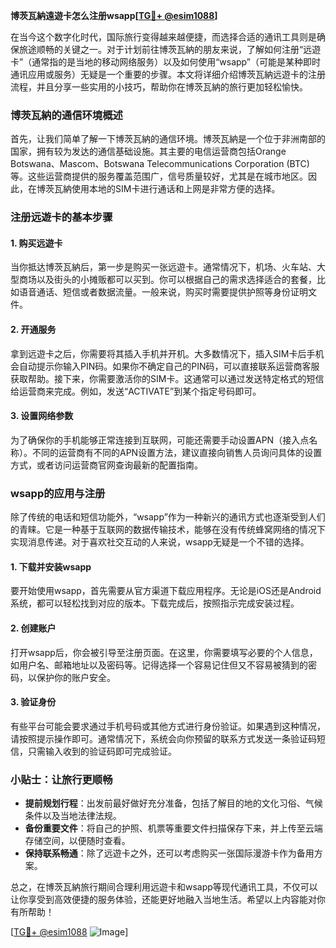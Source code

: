 **博茨瓦納遠遊卡怎么注册wsapp[[TG💪+ @esim1088](https://t.me/s/esim1088)]**

在当今这个数字化时代，国际旅行变得越来越便捷，而选择合适的通讯工具则是确保旅途顺畅的关键之一。对于计划前往博茨瓦納的朋友来说，了解如何注册“远遊卡”（通常指的是当地的移动网络服务）以及如何使用“wsapp”（可能是某种即时通讯应用或服务）无疑是一个重要的步骤。本文将详细介绍博茨瓦納远遊卡的注册流程，并且分享一些实用的小技巧，帮助你在博茨瓦納的旅行更加轻松愉快。

### 博茨瓦納的通信环境概述

首先，让我们简单了解一下博茨瓦納的通信环境。博茨瓦納是一个位于非洲南部的国家，拥有较为发达的通信基础设施。其主要的电信运营商包括Orange Botswana、Mascom、Botswana Telecommunications Corporation (BTC) 等。这些运营商提供的服务覆盖范围广，信号质量较好，尤其是在城市地区。因此，在博茨瓦納使用本地的SIM卡进行通话和上网是非常方便的选择。

### 注册远遊卡的基本步骤

#### 1. 购买远遊卡

当你抵达博茨瓦納后，第一步是购买一张远遊卡。通常情况下，机场、火车站、大型商场以及街头的小摊贩都可以买到。你可以根据自己的需求选择适合的套餐，比如语音通话、短信或者数据流量。一般来说，购买时需要提供护照等身份证明文件。

#### 2. 开通服务

拿到远遊卡之后，你需要将其插入手机并开机。大多数情况下，插入SIM卡后手机会自动提示你输入PIN码。如果你不确定自己的PIN码，可以直接联系运营商客服获取帮助。接下来，你需要激活你的SIM卡。这通常可以通过发送特定格式的短信给运营商来完成。例如，发送“ACTIVATE”到某个指定号码即可。

#### 3. 设置网络参数

为了确保你的手机能够正常连接到互联网，可能还需要手动设置APN（接入点名称）。不同的运营商有不同的APN设置方法，建议直接向销售人员询问具体的设置方式，或者访问运营商官网查询最新的配置指南。

### wsapp的应用与注册

除了传统的电话和短信功能外，“wsapp”作为一种新兴的通讯方式也逐渐受到人们的青睐。它是一种基于互联网的数据传输技术，能够在没有传统蜂窝网络的情况下实现消息传递。对于喜欢社交互动的人来说，wsapp无疑是一个不错的选择。

#### 1. 下载并安装wsapp

要开始使用wsapp，首先需要从官方渠道下载应用程序。无论是iOS还是Android系统，都可以轻松找到对应的版本。下载完成后，按照指示完成安装过程。

#### 2. 创建账户

打开wsapp后，你会被引导至注册页面。在这里，你需要填写必要的个人信息，如用户名、邮箱地址以及密码等。记得选择一个容易记住但又不容易被猜到的密码，以保护你的账户安全。

#### 3. 验证身份

有些平台可能会要求通过手机号码或其他方式进行身份验证。如果遇到这种情况，请按照提示操作即可。通常情况下，系统会向你预留的联系方式发送一条验证码短信，只需输入收到的验证码即可完成验证。

### 小贴士：让旅行更顺畅

- **提前规划行程**：出发前最好做好充分准备，包括了解目的地的文化习俗、气候条件以及当地法律法规。
- **备份重要文件**：将自己的护照、机票等重要文件扫描保存下来，并上传至云端存储空间，以便随时查看。
- **保持联系畅通**：除了远遊卡之外，还可以考虑购买一张国际漫游卡作为备用方案。

总之，在博茨瓦納旅行期间合理利用远遊卡和wsapp等现代通讯工具，不仅可以让你享受到高效便捷的服务体验，还能更好地融入当地生活。希望以上内容能对你有所帮助！

[[TG💪+ @esim1088](https://t.me/s/esim1088) ![Image](https://i.postimg.cc/4NQfJmqS/Snipaste-2025-05-13-00-14-12.png)]